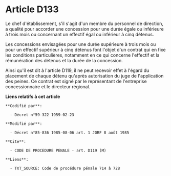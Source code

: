 # Article D133

Le chef d'établissement, s'il s'agit d'un membre du personnel de direction, a qualité pour accorder une concession pour une
durée égale ou inférieure à trois mois ou concernant un effectif égal ou inférieur à cinq détenus.

Les concessions envisagées pour une durée supérieure à trois mois ou pour un effectif supérieur à cinq détenus font l'objet
d'un contrat qui en fixe les conditions particulières, notamment en ce qui concerne l'effectif et la rémunération des détenus
et la durée de la concession.

Ainsi qu'il est dit à l'article D119, il ne peut recevoir effet à l'égard du placement de chaque détenu qu'après autorisation
du juge de l'application des peines. Ce contrat est signé par le représentant de l'entreprise concessionnaire et le directeur
régional.

**Liens relatifs à cet article**

	**Codifié par**:

	  - Décret n°59-322 1959-02-23

	**Modifié par**:

	  - Décret n°85-836 1985-08-06 art. 1 JORF 8 août 1985

	**Cite**:

	  - CODE DE PROCEDURE PENALE - art. D119 (M)

	**Liens**:

	  - TXT_SOURCE: Code de procédure pénale 714 à 728
